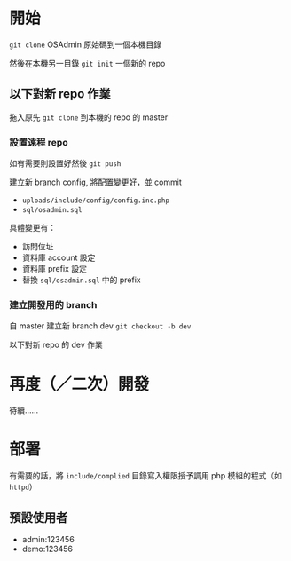 # 開始
`git clone` OSAdmin 原始碼到一個本機目錄

然後在本機另一目錄 `git init` 一個新的 repo

## 以下對新 repo 作業
拖入原先 `git clone` 到本機的 repo 的 master

### 設置遠程 repo
如有需要則設置好然後 `git push`

建立新 branch config, 將配置變更好，並 commit

* `uploads/include/config/config.inc.php`
* `sql/osadmin.sql`

具體變更有：

* 訪問位址
* 資料庫 account 設定
* 資料庫 prefix 設定
* 替換 `sql/osadmin.sql` 中的 prefix

### 建立開發用的 branch
自 master 建立新 branch dev `git checkout -b dev`

以下對新 repo 的 dev 作業

# 再度（／二次）開發
待續……

# 部署
有需要的話，將 `include/complied` 目錄寫入權限授予調用 php 模組的程式（如 `httpd`）

## 預設使用者
* admin:123456
* demo:123456
